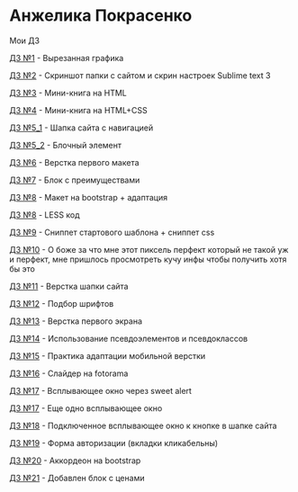 # Анжелика Покрасенко
Мои ДЗ

[ДЗ №1](https://yadi.sk/d/kmMWkc9Z3Id8yQ) - Вырезанная графика

[ДЗ №2](https://github.com/angienitt/angienitt.github.io/tree/master/lesson_2) - Скриншот папки с сайтом и скрин настроек Sublime text 3

[ДЗ №3](https://codepen.io/angienitt/pen/vYBppYJ) - Мини-книга на HTML

[ДЗ №4](https://codepen.io/angienitt/pen/gOYoZNq) - Мини-книга на HTML+CSS

[ДЗ №5_1](https://codepen.io/angienitt/pen/BaBYJPG) - Шапка сайта с навигацией

[ДЗ №5_2](https://codepen.io/angienitt/pen/MWgQrda) - Блочный элемент

[ДЗ №6](https://yadi.sk/d/PhahQlwDXVvDPA) - Верстка первого макета

[ДЗ №7](https://angienitt.github.io/lesson_8/src/) - Блок с преимуществами

[ДЗ №8](https://angienitt.github.io/lesson_9/src/) - Макет на bootstrap + адаптация

[ДЗ №8](https://github.com/angienitt/angienitt.github.io/blob/master/main.less) - LESS код

[ДЗ №9](https://github.com/angienitt/angienitt.github.io/tree/master/lesson_11) - Сниппет стартового шаблона + сниппет css

[ДЗ №10](https://angienitt.github.io/pixperfect/src/) - О боже за что мне этот пиксель перфект который не такой уж и перфект, мне пришлось просмотреть кучу инфы чтобы получить хотя бы это

[ДЗ №11](https://angienitt.github.io/project/src/) - Верстка шапки сайта

[ДЗ №12](https://angienitt.github.io/lesson_14/src/) - Подбор шрифтов

[ДЗ №13](https://angienitt.github.io/my_site/src/) - Верстка первого экрана

[ДЗ №14](https://angienitt.github.io/hover/index.html) - Использование псевдоэлементов и псевдоклассов

[ДЗ №15](https://angienitt.github.io/mobile/src/index.html) - Практика адаптации мобильной верстки

[ДЗ №16](https://angienitt.github.io/slider/src/) - Слайдер на fotorama

[ДЗ №17](https://angienitt.github.io/sweet%20alert/src/index.html) - Всплывающее окно через sweet alert

[ДЗ №17](https://angienitt.github.io/modal-window/src/) - Еще одно всплывающее окно

[ДЗ №18](https://angienitt.github.io/popup/src/) - Подключенное всплывающее окно к кнопке в шапке сайта

[ДЗ №19](https://angienitt.github.io/tabs/src/index.html) - Форма авторизации (вкладки кликабельны)

[ДЗ №20](https://angienitt.github.io/accordion/src/) - Аккордеон на bootstrap

[ДЗ №21](https://angienitt.github.io/price-block/src/) - Добавлен блок с ценами
